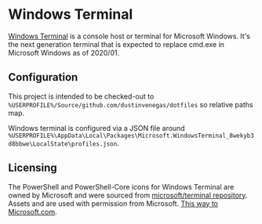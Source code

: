 # Windows Terminal

[Windows Terminal](https://github.com/microsoft/terminal) is a console host or terminal for Microsoft Windows. It's the next generation terminal that is expected to replace cmd.exe in Microsoft Windows as of 2020/01.

## Configuration

This project is intended to be checked-out to `%USERPROFILE%/Source/github.com/dustinvenegas/dotfiles` so relative paths map.

Windows terminal is configured via a JSON file around  `%USERPROFILE%\AppData\Local\Packages\Microsoft.WindowsTerminal_8wekyb3d8bbwe\LocalState\profiles.json`.

## Licensing

The PowerShell and PowerShell-Core icons for Windows Terminal are owned by Microsoft and were sourced from [microsoft/terminal repository](https://github.com/microsoft/terminal). Assets and are used with permission from Microsoft. [This way to Microsoft.com](https://www.microsoft.com/).
